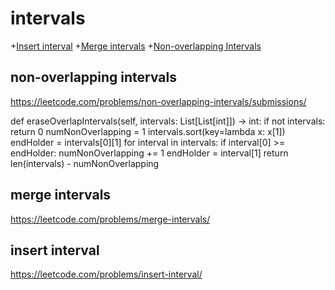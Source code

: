 # intervals
+[Insert interval](#insert-interval)
+[Merge intervals](#merge-intervals)
+[Non-overlapping Intervals](#non-overlapping-intervals)

## non-overlapping intervals

https://leetcode.com/problems/non-overlapping-intervals/submissions/

def eraseOverlapIntervals(self, intervals: List[List[int]]) -> int:
        if not intervals:
            return 0
        numNonOverlapping = 1
        intervals.sort(key=lambda x: x[1])
        endHolder = intervals[0][1]
        for interval in intervals:
            if interval[0] >= endHolder:
                numNonOverlapping += 1
                endHolder = interval[1]
        return len(intervals) - numNonOverlapping

## merge intervals

https://leetcode.com/problems/merge-intervals/

## insert interval

https://leetcode.com/problems/insert-interval/
